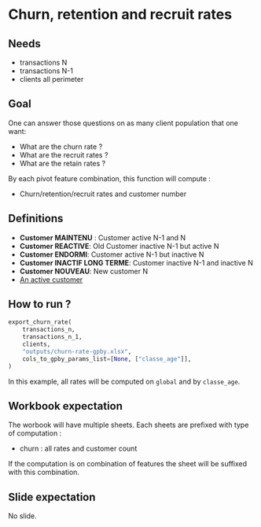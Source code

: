 # Churn, retention and recruit rates

## Needs

- transactions N
- transactions N-1
- clients all perimeter

## Goal

One can answer those questions on as many client population that one want:

* What are the churn rate ?
* What are the recruit rates ?
* What are the retain rates ?

By each pivot feature combination, this function will compute :
- Churn/retention/recruit rates and customer number

## Definitions

* **Customer MAINTENU** : Customer active N-1 and N
* **Customer REACTIVE**: Old Customer inactive N-1 but active N
* **Customer ENDORMI**: Customer active N-1 but inactive N
* **Customer INACTIF LONG TERME**: Customer inactive N-1 and inactive N
* **Customer NOUVEAU**: New customer N
* [An active customer](./business-equation.md)

## How to run ?

```python
export_churn_rate(
    transactions_n,
    transactions_n_1,
    clients,
    "outputs/churn-rate-gpby.xlsx",
    cols_to_gpby_params_list=[None, ["classe_age"]],
)
```

In this example, all rates will be computed on `global` and by `classe_age`.

## Workbook expectation

The worbook will have multiple sheets. Each sheets are prefixed with type of computation :
- churn : all rates and customer count

If the computation is on combination of features the sheet will be suffixed with this combination.

## Slide expectation

No slide.
